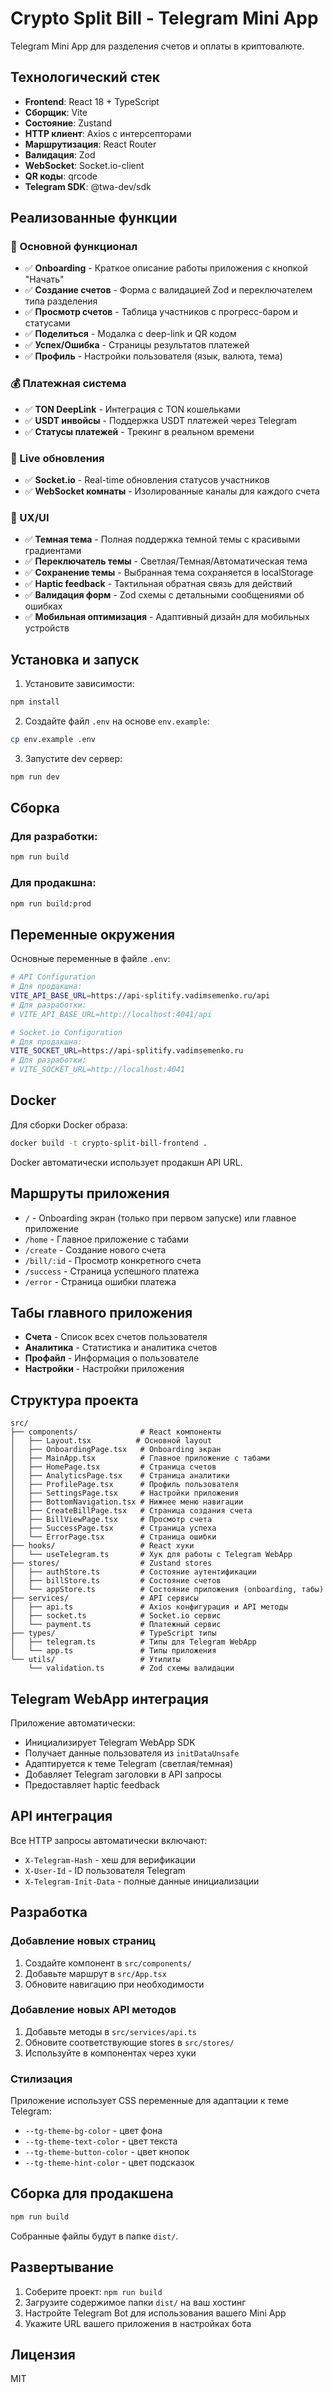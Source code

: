 # Crypto Split Bill - Telegram Mini App

Telegram Mini App для разделения счетов и оплаты в криптовалюте.

## Технологический стек

- **Frontend**: React 18 + TypeScript
- **Сборщик**: Vite
- **Состояние**: Zustand
- **HTTP клиент**: Axios с интерсепторами
- **Маршрутизация**: React Router
- **Валидация**: Zod
- **WebSocket**: Socket.io-client
- **QR коды**: qrcode
- **Telegram SDK**: @twa-dev/sdk

## Реализованные функции

### 🎯 Основной функционал

- ✅ **Onboarding** - Краткое описание работы приложения с кнопкой "Начать"
- ✅ **Создание счетов** - Форма с валидацией Zod и переключателем типа разделения
- ✅ **Просмотр счетов** - Таблица участников с прогресс-баром и статусами
- ✅ **Поделиться** - Модалка с deep-link и QR кодом
- ✅ **Успех/Ошибка** - Страницы результатов платежей
- ✅ **Профиль** - Настройки пользователя (язык, валюта, тема)

### 💰 Платежная система

- ✅ **TON DeepLink** - Интеграция с TON кошельками
- ✅ **USDT инвойсы** - Поддержка USDT платежей через Telegram
- ✅ **Статусы платежей** - Трекинг в реальном времени

### 🔄 Live обновления

- ✅ **Socket.io** - Real-time обновления статусов участников
- ✅ **WebSocket комнаты** - Изолированные каналы для каждого счета

### 🎨 UX/UI

- ✅ **Темная тема** - Полная поддержка темной темы с красивыми градиентами
- ✅ **Переключатель темы** - Светлая/Темная/Автоматическая тема
- ✅ **Сохранение темы** - Выбранная тема сохраняется в localStorage
- ✅ **Haptic feedback** - Тактильная обратная связь для действий
- ✅ **Валидация форм** - Zod схемы с детальными сообщениями об ошибках
- ✅ **Мобильная оптимизация** - Адаптивный дизайн для мобильных устройств

## Установка и запуск

1. Установите зависимости:

```bash
npm install
```

2. Создайте файл `.env` на основе `env.example`:

```bash
cp env.example .env
```

3. Запустите dev сервер:

```bash
npm run dev
```

## Сборка

### Для разработки:

```bash
npm run build
```

### Для продакшна:

```bash
npm run build:prod
```

## Переменные окружения

Основные переменные в файле `.env`:

```bash
# API Configuration
# Для продакшна:
VITE_API_BASE_URL=https://api-splitify.vadimsemenko.ru/api
# Для разработки:
# VITE_API_BASE_URL=http://localhost:4041/api

# Socket.io Configuration
# Для продакшна:
VITE_SOCKET_URL=https://api-splitify.vadimsemenko.ru
# Для разработки:
# VITE_SOCKET_URL=http://localhost:4041
```

## Docker

Для сборки Docker образа:

```bash
docker build -t crypto-split-bill-frontend .
```

Docker автоматически использует продакшн API URL.

## Маршруты приложения

- `/` - Onboarding экран (только при первом запуске) или главное приложение
- `/home` - Главное приложение с табами
- `/create` - Создание нового счета
- `/bill/:id` - Просмотр конкретного счета
- `/success` - Страница успешного платежа
- `/error` - Страница ошибки платежа

## Табы главного приложения

- **Счета** - Список всех счетов пользователя
- **Аналитика** - Статистика и аналитика счетов
- **Профайл** - Информация о пользователе
- **Настройки** - Настройки приложения

## Структура проекта

```
src/
├── components/              # React компоненты
│   ├── Layout.tsx          # Основной layout
│   ├── OnboardingPage.tsx   # Onboarding экран
│   ├── MainApp.tsx          # Главное приложение с табами
│   ├── HomePage.tsx         # Страница счетов
│   ├── AnalyticsPage.tsx    # Страница аналитики
│   ├── ProfilePage.tsx      # Профиль пользователя
│   ├── SettingsPage.tsx     # Настройки приложения
│   ├── BottomNavigation.tsx # Нижнее меню навигации
│   ├── CreateBillPage.tsx   # Страница создания счета
│   ├── BillViewPage.tsx     # Просмотр счета
│   ├── SuccessPage.tsx      # Страница успеха
│   └── ErrorPage.tsx        # Страница ошибки
├── hooks/                   # React хуки
│   └── useTelegram.ts       # Хук для работы с Telegram WebApp
├── stores/                  # Zustand stores
│   ├── authStore.ts         # Состояние аутентификации
│   ├── billStore.ts         # Состояние счетов
│   └── appStore.ts          # Состояние приложения (onboarding, табы)
├── services/                # API сервисы
│   ├── api.ts               # Axios конфигурация и API методы
│   ├── socket.ts            # Socket.io сервис
│   └── payment.ts           # Платежный сервис
├── types/                   # TypeScript типы
│   ├── telegram.ts          # Типы для Telegram WebApp
│   └── app.ts               # Типы приложения
└── utils/                   # Утилиты
    └── validation.ts        # Zod схемы валидации
```

## Telegram WebApp интеграция

Приложение автоматически:

- Инициализирует Telegram WebApp SDK
- Получает данные пользователя из `initDataUnsafe`
- Адаптируется к теме Telegram (светлая/темная)
- Добавляет Telegram заголовки в API запросы
- Предоставляет haptic feedback

## API интеграция

Все HTTP запросы автоматически включают:

- `X-Telegram-Hash` - хеш для верификации
- `X-User-Id` - ID пользователя Telegram
- `X-Telegram-Init-Data` - полные данные инициализации

## Разработка

### Добавление новых страниц

1. Создайте компонент в `src/components/`
2. Добавьте маршрут в `src/App.tsx`
3. Обновите навигацию при необходимости

### Добавление новых API методов

1. Добавьте методы в `src/services/api.ts`
2. Обновите соответствующие stores в `src/stores/`
3. Используйте в компонентах через хуки

### Стилизация

Приложение использует CSS переменные для адаптации к теме Telegram:

- `--tg-theme-bg-color` - цвет фона
- `--tg-theme-text-color` - цвет текста
- `--tg-theme-button-color` - цвет кнопок
- `--tg-theme-hint-color` - цвет подсказок

## Сборка для продакшена

```bash
npm run build
```

Собранные файлы будут в папке `dist/`.

## Развертывание

1. Соберите проект: `npm run build`
2. Загрузите содержимое папки `dist/` на ваш хостинг
3. Настройте Telegram Bot для использования вашего Mini App
4. Укажите URL вашего приложения в настройках бота

## Лицензия

MIT
